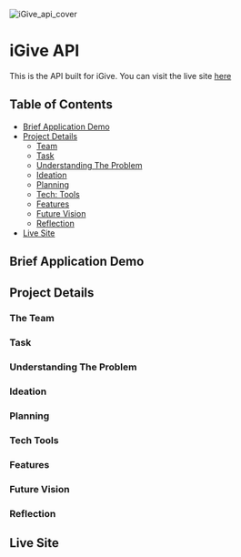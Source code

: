 ![iGive_api_cover](https://user-images.githubusercontent.com/91844917/169291509-1603f8da-efaf-4d01-a273-4beb9eae9867.png)

# iGive API

This is the API built for iGive. You can visit the live site [here](https://igive.netlify.app/.)

## Table of Contents

- [Brief Application Demo](#brief-application-demo)
- [Project Details](#project-details)<br>
    - [Team](#the-team)<br>
    - [Task](#task)<br>
    - [Understanding The Problem](#understanding-the-problem)
    - [Ideation](#ideation)
    - [Planning](#planning)
    - [Tech: Tools](#tech-tools)
    - [Features](#features)
    - [Future Vision](#future-vision)
    - [Reflection](#reflection)
- [Live Site](#live-site)

## Brief Application Demo

## Project Details

### The Team

### Task

### Understanding The Problem

### Ideation

### Planning

### Tech Tools

### Features

### Future Vision

### Reflection

## Live Site

